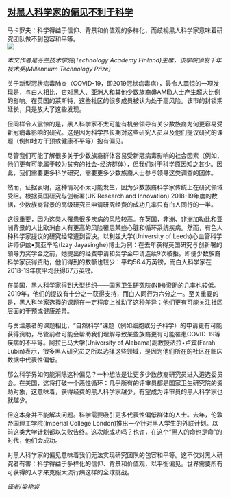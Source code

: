 <!--1595274729000-->
[对黑人科学家的偏见不利于科学](https://cn.ft.com/story/001088621?full=y)
------

<div></div><div class="story-lead">马卡罗夫：科学得益于信仰、背景和价值观的多样化，而歧视黑人科学家意味着研究团队做不到包容和平等。</div><div class=" story-image image"><img src="https://thumbor.ftacademy.cn/unsafe/1340x754/https://thumbor.ftacademy.cn/unsafe/picture/9/000085029_piclink.jpg"></div><div class="story-body"><div id="story-body-container"><p><i>本文作者是芬兰技术学院(Technology Academy Finland)主席，该学院颁发千年技术奖(Millennium Technology Prize)</i></p><p>关于新型冠状病毒肺炎（COVID-19，即2019冠状病毒病），最令人震惊的一项发现是，与白人相比，它对黑人、亚洲人和其他少数族裔(BAME)人士产生超大比例的影响。在英国的莱斯特，这些社区的很多成员被认为处于高风险。该市的封锁期延长，只是放大了这些发现。</p><p>但同样令人震惊的是，黑人科学家不太可能有机会领导有关少数族裔为何更容易受新冠病毒影响的研究。这是因为科学界长期对这些研究人员以及他们提议研究的课题（例如地方干预或健康不平等）抱有偏见。</p><p>尽管我们可能了解很多关于少数族裔群体容易受新冠病毒影响的社会因素（例如，他们更有可能属于较为贫穷的社会-经济群体），但我们对于科学原因知之甚少。因此，我们需要更多科学研究，需要更多少数族裔人士参与领导这类调查的团体。</p><div  data-o-ads-name="mpu-middle1" class="o-ads in-article-advert" data-o-ads-formats-default="false"  data-o-ads-formats-small="FtcMobileMpu"  data-o-ads-formats-medium="FtcMpu" data-o-ads-formats-large="FtcMpu" data-o-ads-formats-extra="FtcMpu" data-o-ads-targeting="cnpos=middle1;" data-cy='[{"devices":["PC","iPhoneWeb","AndroidWeb","iPhoneApp","AndroidApp"],"pattern":"MPU","position":"Middle1","container":"mpuInStory"}]'></div><p>然而，证据表明，这种情况不太可能发生，因为少数族裔科学家传统上在研究领域受阻。根据英国研究与创新署(UK Research and Innovation) 2018-19年度的数据，少数族裔背景的高级研究员申请研究经费的成功几率只有白人同行的一半。</p><p>这很重要，因为这类人罹患很多疾病的风险较高。在英国，非洲、非洲加勒比和亚洲背景的人比欧洲白人有更高的风险罹患某些心脏和循环系统疾病。然而，有色人种科学家提议的研究经常遭到否决。以利兹大学(University of Leeds)心血管科学讲师伊兹•贾亚辛哈(Izzy Jayasinghe)博士为例：在去年获得英国研究与创新署的领导力奖学金之前，她提出的经费申请和奖学金申请连续9次被拒。即便少数族裔科学家获得资助，他们得到的数额也较少：平均56.4万英镑，而白人科学家在2018-19年度平均获得67万英镑。</p><p>在美国，黑人科学家得到大型组织——国家卫生研究院(NIH)资助的几率也较低。2019年，他们的提议有十分之一获得支持，而白人同行为六分之一。至关重要的是，黑人科学家选择的课题在一定程度上推动了这种差异：他们更有可能关注社区层面的干预或健康差异。</p><p>与关注患者的课题相比，“自然科学”课题（例如细胞或分子科学）的申请更有可能获得资助，尽管前者可能会帮助我们理解导致某些族裔更有可能罹患COVID-19等疾病的不平等。阿拉巴马大学(University of Alabama)副教授法拉•卢宾(Farah Lubin)表示，很多黑人研究员之所以选择这些领域，是因为他们所在的社区在临床数据中代表性偏低。</p><p>那么科学界如何能消除这种偏见？一种想法是让更多少数族裔研究员进入遴选委员会。在美国，这将打破一个恶性循环：几乎所有的评审员都是国家卫生研究院的资助对象，这意味着，获得经费的黑人科学家越少，有望成为评审员的黑人科学家也就越少。</p><p>但这本身并不能解决问题。科学需要吸引更多代表性偏低群体的人士。去年，伦敦帝国理工学院(Imperial College London)推出一个针对黑人学生的外联计划。以前这类大学计划都以失败告终。这次能成功吗？也许，在这个“黑人的命也是命”的时代，他们会成功。</p><div data-o-ads-name="mpu-middle2" class="o-ads in-article-advert" data-o-ads-formats-default="false"  data-o-ads-formats-small="FtcMobileMpu"  data-o-ads-formats-medium="false" data-o-ads-formats-large="false" data-o-ads-formats-extra="false" data-o-ads-targeting="cnpos=middle2;" data-cy='[{"devices":["iPhoneWeb","AndroidWeb","iPhoneApp","AndroidApp"],"pattern":"MPU","position":"Middle2","container":"mpuInStory"}]'></div><p>对黑人科学家的偏见意味着我们无法实现研究团队的包容和平等。这不仅对黑人研究者有害：科学得益于多样化的信仰、背景和价值观，以平衡偏见。世界需要所有可获得的人才来克服大流行病这样的全球挑战。</p><p><i>译者/梁艳裳</i></p></div><div class="clearfloat"></div></div>
